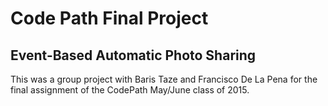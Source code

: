 # Code Path Final Project

## Event-Based Automatic Photo Sharing

This was a group project with Baris Taze and Francisco De La Pena for the final assignment of the CodePath May/June class of 2015.
